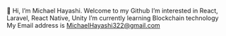 👋 Hi, I’m Michael Hayashi. Welcome to my Github
I’m interested in React, Laravel, React Native, Unity
I’m currently learning Blockchain technology
My Email address is MichaelHayashi322@gmail.com
